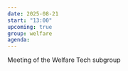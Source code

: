 ```yaml
---
date: 2025-08-21
start: "13:00"
upcoming: true
group: welfare
agenda: 
--- 
```

Meeting of the Welfare Tech subgroup